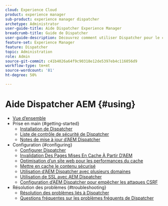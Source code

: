 ```yaml
---
cloud: Experience Cloud
product: experience manager
sub-product: experience manager dispatcher
archetype: Administrator
user-guide-title: Aide Dispatcher Experience Manager
breadcrumb-title: Guide de Dispatcher
user-guide-description: Découvrez comment utiliser Dispatcher pour le cache, la répartition de charge et l’amélioration de la sécurité de votre serveur AEM.
feature-set: Experience Manager
feature: Dispatcher
topic: Administration
role: Admin
source-git-commit: c41b4026a64f9c90318e12de5397eb4c116056d9
workflow-type: tm+mt
source-wordcount: '81'
ht-degree: 50%

---
```



# Aide Dispatcher AEM {#using}

+ [Vue d’ensemble](dispatcher.md)
+ Prise en main {#getting-started}
   + [Installation de Dispatcher](dispatcher-install.md)
   + [Liste de contrôle de sécurité de Dispatcher](security-checklist.md)
   + [Notes de mise à jour d’AEM Dispatcher](release-notes.md)
+ Configuration {#configuring}
   + [Configurer Dispatcher](dispatcher-configuration.md)
   + [Invalidation Des Pages Mises En Cache À Partir D’AEM](page-invalidate.md)
   + [Optimisation d’un site web pour les performances du cache](https://experienceleague.adobe.com/fr/docs/experience-manager-65/content/implementing/deploying/configuring/configuring-performance)
   + [Mettre en cache le contenu sécurisé](permissions-cache.md)
   + [Utilisation d’AEM Dispatcher avec plusieurs domaines](dispatcher-domains.md)
   + [Utilisation de SSL avec AEM Dispatcher](dispatcher-ssl.md)
   + [Configuration d’AEM Dispatcher pour empêcher les attaques CSRF](configuring-dispatcher-to-prevent-csrf.md)
+ Résolution des problèmes {#troubleshooting}
   + [Résolution des problèmes liés à Dispatcher](dispatcher-troubleshooting.md)
   + [Questions fréquentes sur les problèmes fréquents de Dispatcher](dispatcher-faq.md)
